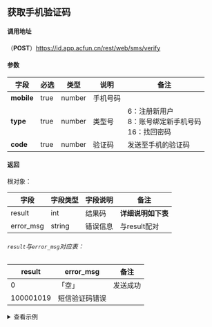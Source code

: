 ## 获取手机验证码

#### 调用地址

（**POST**）https://id.app.acfun.cn/rest/web/sms/verify

#### 参数

| 字段         | 必选   | 类型     | 说明   | 备注                                    |
| ---------- | ---- | ------ | ---- | ------------------------------------- |
| **mobile** | true | number | 手机号码 |                                       |
| **type**   | true | number | 类型号  | 6：注册新用户<br />8：账号绑定新手机号码<br />16：找回密码 |
| **code**   | true | number | 验证码  | 发送至手机的验证码                             |

#### 返回

根对象：

| 字段        | 字段类型   | 字段说明 | 备注          |
| --------- | ------ | ---- | ----------- |
| result    | int    | 结果码  | **详细说明如下表** |
| error_msg | string | 错误信息 | 与result配对   |

###### `result`与`error_msg`对应表：

| result    | error_msg | 备注   |
| --------- | --------- | ---- |
| 0         | 「空」       | 发送成功 |
| 100001019 | 短信验证码错误   |      |

<details>
<summary>查看示例</summary>

```bash
curl 'https://id.app.acfun.cn/rest/web/sms/verify' \
    -X POST \
    -H 'User-Agent: Mozilla/5.0 (Macintosh; Intel Mac OS X 10_13_6) AppleWebKit/537.36 (KHTML, like Gecko) Chrome/97.0.4692.99 Safari/537.36' \
    -H 'Accept: application/json, text/plain, */*' \
    -H 'Referer: https://www.acfun.cn/' \
    -H 'Content-Type: application/x-www-form-urlencoded' \
    --data-raw 'mobile=手机号码(177xxxx0585)&type=类型码(16)&code=验证码(xxxxxx)'
```

<details>
